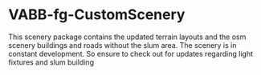 # VABB-fg-CustomScenery
 This scenery package contains the updated terrain layouts and the osm scenery buildings and roads without the slum area. The scenery is in constant development. So ensure to check out for updates regarding light fixtures and slum building 

